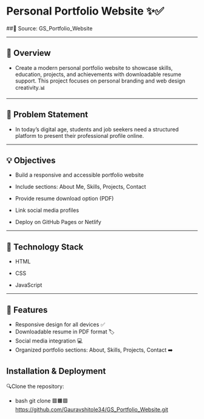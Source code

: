 # Personal Portfolio Website ✨✅
   ##🔗 Source: GS_Portfolio_Website
***
## 🧠 Overview
- Create a modern personal portfolio website to showcase skills, education, projects, and achievements with downloadable resume support. This project focuses on personal branding and web design creativity.📊

***

## 🐞 Problem Statement 
- In today’s digital age, students and job seekers need a structured platform to present their professional profile online.

***

## 💡 Objectives
- Build a responsive and accessible portfolio website

- Include sections: About Me, Skills, Projects, Contact

- Provide resume download option (PDF)

- Link social media profiles

- Deploy on GitHub Pages or Netlify

***

## 🧱 Technology Stack
- HTML

- CSS

- JavaScript

***

## 🌟 Features
 - Responsive design for all devices ✅
 - Downloadable resume in PDF format 🏷️
 - Social media integration 💻
 - Organized portfolio sections: About, Skills, Projects, Contact ➡️

## Installation & Deployment
  🔍Clone the repository:

- bash
 git clone 🟥🟧🟩https://github.com/Gauravshitole34/GS_Portfolio_Website.git
